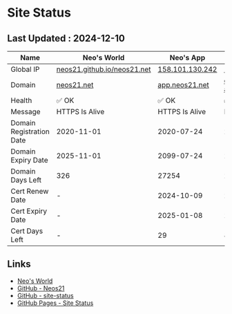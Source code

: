 # Site Status


## Last Updated : 2024-12-10

| Name | Neo's World | Neo's App | DB API | Access Counter | Zarigani Cat |
|------|---|---|---|---|---|
| Global IP                | [neos21.github.io/neos21.net](http://neos21.github.io/neos21.net/) | [158.101.130.242](http://158.101.130.242/) | [158.101.130.242](http://158.101.130.242/) | [158.101.130.242](http://158.101.130.242/) | [158.101.130.242](http://158.101.130.242/) |
| Domain                   | [neos21.net](https://neos21.net/) | [app.neos21.net](https://app.neos21.net/) | [db-api.neos21.net](https://db-api.neos21.net/) | [ct.neos21.net](https://ct.neos21.net/) | [nnkp.neos21.net](https://nnkp.neos21.net/) |
| Health                   | ✅ OK | ✅ OK | ✅ OK | ✅ OK | ✅ OK |
| Message                  | HTTPS Is Alive | HTTPS Is Alive | HTTPS Is Alive | HTTPS Is Alive | HTTPS Is Alive |
| Domain Registration Date | 2020-11-01 | 2020-07-24 | 2024-09-25 | 2024-10-21 | 2024-12-01 |
| Domain Expiry Date       | 2025-11-01 | 2099-07-24 | 2099-09-25 | 2099-09-25 | 2099-12-01 |
| Domain Days Left         | 326 | 27254 | 27317 | 27317 | 27384 |
| Cert Renew Date          | - | 2024-10-09 | 2024-09-25 | 2024-10-21 | 2024-12-01 |
| Cert Expiry Date         | - | 2025-01-08 | 2025-02-28 | 2025-01-18 | 2025-03-01 |
| Cert Days Left           | - | 29 | 80 | 39 | 81 |


## Links

- [Neo's World](https://neos21.net/)
- [GitHub - Neos21](https://github.com/Neos21/)
- [GitHub - site-status](https://github.com/Neos21/site-status)
- [GitHub Pages - Site Status](https://neos21.github.io/site-status/)
